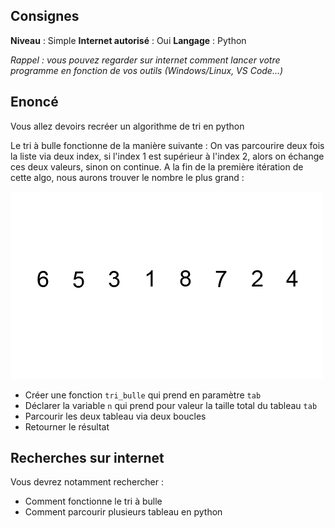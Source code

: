 ## Consignes

**Niveau** : Simple
**Internet autorisé** : Oui
**Langage** : Python

_Rappel : vous pouvez regarder sur internet comment lancer votre programme en fonction de vos outils (Windows/Linux, VS Code...)_

## Enoncé

Vous allez devoirs recréer un algorithme de tri en python

Le tri à bulle fonctionne de la manière suivante : 
On vas parcourire deux fois la liste via deux index, si l'index 1 est supérieur à l'index 2, alors on échange ces deux valeurs, sinon on continue. A la fin de la première itération de cette algo, nous aurons trouver le nombre le plus grand : 

![Bubble-sort](Bubble-sort.gif)


- Créer une fonction `tri_bulle` qui prend en paramètre `tab`
- Déclarer la variable `n` qui prend pour valeur la taille total du tableau `tab`
- Parcourir les deux tableau via deux boucles
- Retourner le résultat

## Recherches sur internet

Vous devrez notamment rechercher :
- Comment fonctionne le tri à bulle
- Comment parcourir plusieurs tableau en python

